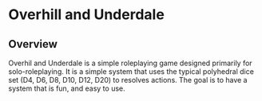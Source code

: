 # Overhill and Underdale

## Overview

Overhil and Underdale is a simple roleplaying game designed primarily for solo-roleplaying. It is a simple system that uses the typical polyhedral dice set (D4, D6, D8, D10, D12, D20) to resolves actions. The goal is to have a system that is fun, and easy to use.


